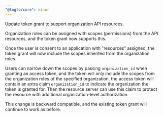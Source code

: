 ```yaml
---
"@logto/core": minor
---
```


Update token grant to support organization API resources.

Organization roles can be assigned with scopes (permissions) from the API resources, and the token grant now supports this.

Once the user is consent to an application with "resources" assigned, the token grant will now include the scopes inherited from the organization roles.

Users can narrow down the scopes by passing `organization_id` when granting an access token, and the token will only include the scopes from the organization roles of the specified organization, the access token will contain an extra claim `organization_id` to indicate the organization the token is granted for. Then the resource server can use this claim to protect the resource with additional organization-level authorization.

This change is backward compatible, and the existing token grant will continue to work as before.
